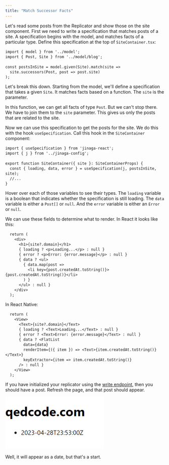 ```yaml
---
title: "Match Successor Facts"
---
```


Let's read some posts from the Replicator and show those on the site component.
First we need to write a specification that matches posts of a site.
A specification begins with the model, and matches facts of a particular type.
Define this specification at the top of `SiteContainer.tsx`:

```tsx
import { model } from '../model';
import { Post, Site } from '../model/blog';

const postsInSite = model.given(Site).match(site =>
  site.successors(Post, post => post.site)
);
```

Let's break this down.
Starting from the model, we'll define a specification that takes a given `Site`.
It matches facts based on a function.
The `site` is the parameter.

In this function, we can get all facts of type `Post`.
But we can't stop there.
We have to join them to the `site` parameter.
This gives us only the posts that are related to the site.

Now we can use this specification to get the posts for the site.
We do this with the hook `useSpecification`.
Call this hook in the `SiteContainer` component:

```tsx
import { useSpecification } from 'jinaga-react';
import { j } from '../jinaga-config';

export function SiteContainer({ site }: SiteContainerProps) {
  const { loading, data, error } = useSpecification(j, postsInSite, site);
  //...
}
```

Hover over each of those variables to see their types.
The `loading` variable is a boolean that indicates whether the specification is still loading.
The `data` variable is either a `Post[]` or `null`.
And the `error` variable is either an `Error` or `null`.

We can use these fields to determine what to render.
In React it looks like this:

```tsx
  return (
    <div>
      <h1>{site?.domain}</h1>
      { loading ? <p>Loading...</p> : null }
      { error ? <p>Error: {error.message}</p> : null }
      { data ? <ul>
        { data.map(post =>
          <li key={post.createdAt.toString()}>{post.createdAt.toString()}</li>
        ) }
      </ul> : null }
    </div>
  );
```

In React Native:

```tsx
  return (
    <View>
      <Text>{site?.domain}</Text>
      { loading ? <Text>Loading...</Text> : null }
      { error ? <Text>Error: {error.message}</Text> : null }
      { data ? <FlatList
        data={data}
        renderItem={({ item }) => <Text>{item.createdAt.toString()}</Text>}
        keyExtractor={item => item.createdAt.toString()}
      /> : null }
    </View>
  );
```

If you have initialized your replicator using the [write endpoint](../../replicator/write/), then you should have a post.
Refresh the page, and that post should appear.

![Post shown by created date](./attachments/post-date.png)

Well, it will appear as a date, but that's a start.